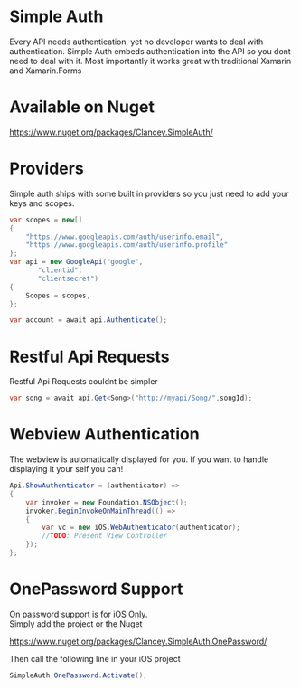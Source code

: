 Simple Auth
================
Every API needs authentication, yet no developer wants to deal with authentication. Simple Auth embeds authentication into the API so you dont need to deal with it. Most importantly it works great with traditional Xamarin and Xamarin.Forms

Available on Nuget
================

https://www.nuget.org/packages/Clancey.SimpleAuth/

Providers
================

Simple auth ships with some built in providers so you just need to add your keys and scopes.

```cs
var scopes = new[]
{
	"https://www.googleapis.com/auth/userinfo.email",
	"https://www.googleapis.com/auth/userinfo.profile"
};
var api = new GoogleApi("google",
	   "clientid",
	   "clientsecret")
{
	Scopes = scopes,
};

var account = await api.Authenticate();
```


Restful Api Requests
================

Restful Api Requests couldnt be simpler

```cs
var song = await api.Get<Song>("http://myapi/Song/",songId);
```


Webview Authentication
================

The webview is automatically displayed for you.  If you want to handle displaying it your self you can!

```cs
Api.ShowAuthenticator = (authenticator) =>
{
	var invoker = new Foundation.NSObject();
	invoker.BeginInvokeOnMainThread(() =>
	{
		var vc = new iOS.WebAuthenticator(authenticator);
		//TODO: Present View Controller
	});
};
```

OnePassword Support
=============

On password support is for iOS Only.  
Simply add the project or the Nuget

https://www.nuget.org/packages/Clancey.SimpleAuth.OnePassword/

Then call the following line in your iOS project
```cs
SimpleAuth.OnePassword.Activate();
```
